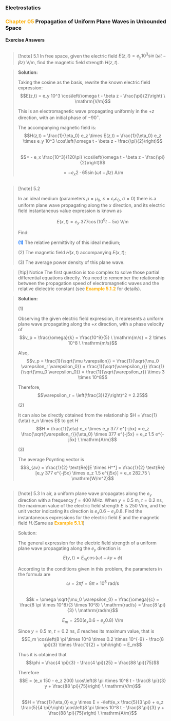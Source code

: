 ### Electrostatics

### <span style="font-weight:bold; color:rgb(255, 177, 10)">Chapter 05</span> Propagation of Uniform Plane Waves in Unbounded Space

#### Exercise Answers



<h2 id="exercise_5.1"></h2>

> [!note] 5.1
> In free space, given the electric field $E(z,t) = e_y 10^3 \sin(\omega t - \beta z)$ V/m, find the magnetic field strength $H(z,t)$.

> **Solution:**
>  
> Taking the cosine as the basis, rewrite the known electric field expression:  
> $$E(z,t) = e_y 10^3 \cos\left(\omega t - \beta z - \frac{\pi}{2}\right) \ \mathrm{V/m}$$  
>  
> This is an electromagnetic wave propagating uniformly in the $+z$ direction, with an initial phase of $-90^\circ$.  
>  
> The accompanying magnetic field is:  
> $$H(z,t) = \frac{1}{\eta_0} e_z \times E(z,t) = \frac{1}{\eta_0} e_z \times e_y 10^3 \cos\left(\omega t - \beta z - \frac{\pi}{2}\right)$$  
> $$= - e_x \frac{10^3}{120\pi} \cos\left(\omega t - \beta z - \frac{\pi}{2}\right)$$
>
>$$= - e_x 2 \cdot 65 \sin(\omega t - \beta z) \ \mathrm{A/m}$$

<h2 id="exercise_5.2"></h2>

> [!note] 5.2
>
> In an ideal medium (parameters $\mu = \mu_0$, $\varepsilon = \varepsilon_r \varepsilon_0$, $\sigma = 0$) there is a uniform plane wave propagating along the $x$ direction, and its electric field instantaneous value expression is known as  
>
> $$E(x,t) = e_y\ 377 \cos(10^9 t - 5x)\ \mathrm{V/m}$$  
>
> Find:  
>
> <span style="font-weight:bold; color:rgb(10, 112, 255)">(1)</span> The relative permittivity of this ideal medium;  
>
> (2) The magnetic field $H(x,t)$ accompanying $E(x,t)$;  
>
> (3) The average power density of this plane wave.

>[!tip] Notice
> The first question is too complex to solve those partial differential equations directly. You need to remember the relationship between the propagation speed of electromagnetic waves and the relative dielectric constant (see <span style="font-weight:bold; color:rgb(255, 177, 10)">Example 5.1.2</span> for details).

> **Solution:**
>
>(1)
>
> Observing the given electric field expression, it represents a uniform plane wave propagating along the $+x$ direction, with a phase velocity of  
> $$v_p = \frac{\omega}{k} = \frac{10^9}{5} \ \mathrm{m/s} = 2 \times 10^8 \ \mathrm{m/s}$$  
>
> Also,  
> $$v_p = \frac{1}{\sqrt{\mu \varepsilon}} = \frac{1}{\sqrt{\mu_0 \varepsilon_r \varepsilon_0}} = \frac{1}{\sqrt{\varepsilon_r}} \frac{1}{\sqrt{\mu_0 \varepsilon_0}} = \frac{1}{\sqrt{\varepsilon_r}} \times 3 \times 10^8$$  
>
> Therefore,  
> $$\varepsilon_r = \left(\frac{3}{2}\right)^2 = 2.25$$
>
> (2)
>
> It can also be directly obtained from the relationship $H = \frac{1}{\eta} e_n \times E$ to get $H$  
> $$H = \frac{1}{\eta} e_x \times e_y 377 e^{-j5x} = e_z \frac{\sqrt{\varepsilon_r}}{\eta_0} \times 377 e^{-j5x} = e_z 1.5 e^{-j5x} \ \mathrm{A/m}$$
>
> (3)
>
> The average Poynting vector is  
> $$S_{av} = \frac{1}{2} \text{Re}[E \times H^*] = \frac{1}{2} \text{Re}[e_y 377 e^{-j5x} \times e_z 1.5 e^{j5x}] = e_x 282.75 \ \mathrm{W/m^2}$$

<h2 id="exercise_5.3"></h2>

> [!note] 5.3
> In air, a uniform plane wave propagates along the $e_y$ direction with a frequency $f = 400$ MHz. When $y = 0.5$ m, $t = 0.2$ ns, the maximum value of the electric field strength $E$ is $250$ V/m, and the unit vector indicating its direction is $e_x 0.6 - e_z 0.8$. Find the instantaneous expressions for the electric field $E$ and the magnetic field $H$.(Same as <span style="font-weight:bold; color:rgb(255, 177, 10)">Example 5.1.1</span>)

> Solution:
>
> The general expression for the electric field strength of a uniform plane wave propagating along the $e_y$ direction is  
> $$E(y,t) = E_m \cos(\omega t - ky + \phi)$$
>
> According to the conditions given in this problem, the parameters in the formula are  
> $$\omega = 2 \pi f = 8 \pi \times 10^8 \ \mathrm{rad/s}$$  
> $$k = \omega \sqrt{\mu_0 \varepsilon_0} = \frac{\omega}{c} = \frac{8 \pi \times 10^8}{3 \times 10^8} \ \mathrm{rad/s} = \frac{8 \pi}{3} \ \mathrm{rad/m}$$
>
> $$E_m = 250(e_x 0.6 - e_z 0.8) \ \mathrm{V/m}$$
>
> Since $y = 0.5$ m, $t = 0.2$ ns, $E$ reaches its maximum value, that is  
> $$E_m \cos\left(8 \pi \times 10^8 \times 0.2 \times 10^{-9} - \frac{8 \pi}{3} \times \frac{1}{2} + \phi\right) = E_m$$
>
> Thus it is obtained that  
> $$\phi = \frac{4 \pi}{3} - \frac{4 \pi}{25} = \frac{88 \pi}{75}$$
>
> Therefore  
> $$E = (e_x 150 - e_z 200) \cos\left(8 \pi \times 10^8 t - \frac{8 \pi}{3} y + \frac{88 \pi}{75}\right) \ \mathrm{V/m}$$  
> $$H = \frac{1}{\eta_0} e_y \times E = -\left(e_x \frac{5}{3 \pi} + e_z \frac{5}{4 \pi}\right) \cos\left(8 \pi \times 10^8 t - \frac{8 \pi}{3} y + \frac{88 \pi}{75}\right) \ \mathrm{A/m}$$




